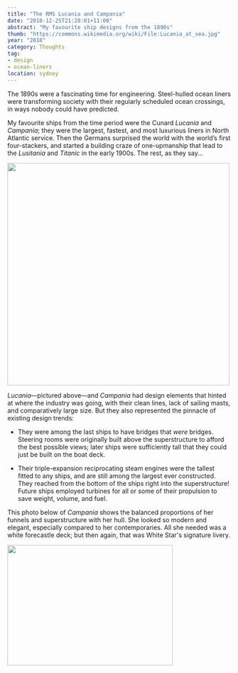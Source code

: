 ```yaml
---
title: "The RMS Lucania and Campania"
date: "2018-12-25T21:28:01+11:00"
abstract: "My favourite ship designs from the 1890s"
thumb: "https://commons.wikimedia.org/wiki/File:Lucania_at_sea.jpg"
year: "2018"
category: Thoughts
tag:
- design
- ocean-liners
location: sydney
---
```

The 1890s were a fascinating time for engineering. Steel-hulled ocean liners were transforming society with their regularly scheduled ocean crossings, in ways nobody could have predicted.

My favourite ships from the time period were the Cunard *Lucania* and *Campania*; they were the largest, fastest, and most luxurious liners in North Atlantic service. Then the Germans surprised the world with the world’s first four-stackers, and started a building craze of one-upmanship that lead to the *Lusitania* and *Titanic* in the early 1900s. The rest, as they say...

<p><a href="https://commons.wikimedia.org/wiki/File:Lucania_at_sea.jpg"><img src="https://rubenerd.com/files/2018/photo-lucania@1x.jpg" srcset="https://rubenerd.com/files/2018/photo-lucania@1x.jpg 1x, https://rubenerd.com/files/2018/photo-lucania@2x.jpg 2x" alt="" style="width:500px" /></a></p>

<em>Lucania</em>—pictured above—and *Campania* had design elements that hinted at where the industry was going, with their clean lines, lack of sailing masts, and comparatively large size. But they also represented the pinnacle of existing design trends:

* They were among the last ships to have bridges that *were* bridges. Steering rooms were originally built above the superstructure to afford the best possible views; later ships were sufficiently tall that they could just be built on the boat deck.

* Their triple-expansion reciprocating steam engines were the tallest fitted to any ships, and are still among the largest ever constructed. They reached from the bottom of the ships right into the superstructure! Future ships employed turbines for all or some of their propulsion to save weight, volume, and fuel.

This photo below of *Campania* shows the balanced proportions of her funnels and superstructure with her hull. She looked so modern and elegant, especially compared to her contemporaries. All she needed was a white forecastle deck; but then again, that was White Star's signature livery.

<p><img src="https://rubenerd.com/files/2018/photo-campania@1x.jpg" srcset="https://rubenerd.com/files/2018/photo-campania@1x.jpg 1x, https://rubenerd.com/files/2018/photo-campania@2x.jpg 2x" alt="" style="width:372px; height:271px;" /></p>


